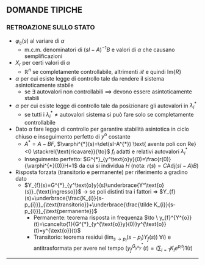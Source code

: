 ## DOMANDE TIPICHE

### RETROAZIONE SULLO STATO
-  $\varphi_{c}(s)$ al variare di $\alpha$
	- m.c.m. denominatori di $(sI-A)^{-1}B$   e valori di $\alpha$ che causano semplificazioni
- $X_{r}$ per certi valori di $\alpha$
	- $\mathbb{R}^n$ se completamente controllabile, altrimenti $\mathcal{R}$ e quindi $\text{Im}\{R\}$
- $\alpha$ per cui esiste legge di controllo tale da rendere il sistema asintoticamente stabile
	- se $\exists$ autovalori non controllabili $\implies$ devono essere asintoticamente stabili
- $\alpha$ per cui esiste legge di controllo tale da posizionare gli autovalori in $\lambda_{i}^{*}$
	- se tutti i $\lambda_{i}^{*} \neq \text{autovalori sistema}$ si può fare solo se completamente controllabile
- Dato $\alpha$ fare legge di controllo per garantire stabilità asintotica in ciclo chiuso e inseguimento perfetto di $y^\text{o}$ costante
	- $A^{*}=A-BF$, $\varphi^{*}(s)=\det(sI-A^{*}) \text{ avente poli con Re}<0 \stackrel{\text{ricavare}}{\to}$ $f_{i}$ adatti e relativi autovalori $\lambda_{i}^{*}$ 
	- Inseguimento perfetto: $G^{*}_{y^\text{o}y}(0)=\frac{r(0)}{\varphi^{*}(0)}H=1$ da cui si individua $H$ (nota: $r(s)=C \text{Adj}(sI-A)B$)
- Risposta forzata (transitorio e permanente) per riferimento a gradino dato
	- $Y_{f}(s)=G^{*}_{y^\text{o}y}(s)\underbrace{Y^\text{o}(s)}_{\text{ingresso}}$ $\to$ se poli distinti tra i fattori $\Rightarrow$ $Y_{f}(s)=\underbrace{\frac{K_{i}}{s-p_{i}}}_{\text{transitorio}}+\underbrace{\frac{\tilde K_{i}}{s-p_{i}}}_{\text{permanente}}$ 
		- Permanente: teorema risposta in frequenza $\to \ y_{f}^{Y^{o}}(t)=\cancelto{1}{G^{*}_{y^{\text{o}}y}(0)}y^{\text{o}}(t)=y^{\text{o}}(t)$
		- Transitorio: teorema residui $\left( \lim_{s \to p_{i}} (s-p_{i})Y_{f}(s) \right) \  \forall i)$ e antitrasformata per avere nel tempo $(y_{f}^{G^{*}_{y^\text{o}y}}(t)=(\sum_{i=1^{}} K_{i}e^{p_{i}t})1(t)$
---
